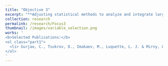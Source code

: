 ```yaml
---
title: "Objective 3"
excerpt: "**Adjusting statistical methods to analyze and integrate large scale genomic datasets.** Large scale genomic data presents specific challenges, notably multiple hypothesis testing and variable selection. Formulating adjusted statistical models can provide meaningful insights into cancer biology."
collection: research
permalink: /research/Focus3
thumbnail: /images/variable_selection.png
works: '
<b>Selected Publications:</b> 
<ol class="part1">
  <li> Gurjao, C., Tsukrov, D., Imakaev, M., Luquette, L. J. & Mirny, L. A. Limited evidence of tumour mutational burden as a biomarker of response to immunotherapy. BioRxiv (2020). </li>
</ol>
'
---
```

